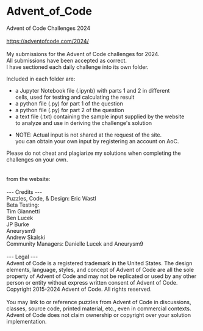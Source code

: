 # Advent_of_Code<br />
Advent of Code Challenges 2024<br />
<br />
https://adventofcode.com/2024/<br />
<br />
My submissions for the Advent of Code challenges for 2024.<br />
All submissions have been accepted as correct.<br />
I have sectioned each daily challenge into its own folder.<br />

Included in each folder are:<br />
- a Jupyter Notebook file (.ipynb) with parts 1 and 2 in different <br />
  cells, used for testing and calculating the result<br />
- a python file (.py) for part 1 of the question<br />
- a python file (.py) for part 2 of the question<br />
- a text file (.txt) containing the sample input supplied by the website<br />
  to analyze and use in deriving the challenge's solution<br />
* NOTE: Actual input is not shared at the request of the site.<br />
  you can obtain your own input by registering an account on AoC.<br />

Please do not cheat and plagiarize my solutions when completing the <br />
challenges on your own. <br />
<br />
<br />
from the website:<br />
<br />
--- Credits ---<br />
Puzzles, Code, & Design: Eric Wastl<br />
Beta Testing:<br />
Tim Giannetti<br />
Ben Lucek<br />
JP Burke<br />
Aneurysm9<br />
Andrew Skalski<br />
Community Managers: Danielle Lucek and Aneurysm9<br />
<br />
--- Legal ---<br />
Advent of Code is a registered trademark in the United States. The design <br />
elements, language, styles, and concept of Advent of Code are all the sole <br />
property of Advent of Code and may not be replicated or used by any other <br />
person or entity without express written consent of Advent of Code. <br />
Copyright 2015-2024 Advent of Code. All rights reserved.<br />
<br />
You may link to or reference puzzles from Advent of Code in discussions, <br />
classes, source code, printed material, etc., even in commercial contexts. <br />
Advent of Code does not claim ownership or copyright over your solution <br />
implementation.<br />
